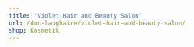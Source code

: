 ```yaml
---
title: "Violet Hair and Beauty Salon"
url: /dun-laoghaire/violet-hair-and-beauty-salon/
shop: Kosmetik
---
```

